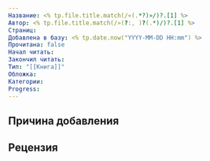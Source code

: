 ```yaml
---
Название: <% tp.file.title.match(/«(.*?)»/)?.[1] %>
Автор: <% tp.file.title.match(/»(?:, )?(.*)/)?.[1] %>
Страниц: 
Добавлена в базу: <% tp.date.now("YYYY-MM-DD HH:mm") %>
Прочитана: false
Начал читать: 
Закончил читать: 
Тип: "[[Книга]]"
Обложка: 
Категории: 
Progress:
---
```

## Причина добавления


## Рецензия

